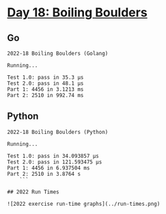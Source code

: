 # [Day 18: Boiling Boulders](https://adventofcode.com/2022/day/18)

<!-- [Day 18: Boiling Boulders](18-boilingBoulders) -->

## Go

```text
2022-18 Boiling Boulders (Golang)

Running...

Test 1.0: pass in 35.3 µs
Test 2.0: pass in 48.1 µs
Part 1: 4456 in 3.1213 ms
Part 2: 2510 in 992.74 ms
```

## Python

```text
2022-18 Boiling Boulders (Python)

Running...

Test 1.0: pass in 34.093857 µs
Test 2.0: pass in 121.593475 µs
Part 1: 4456 in 6.937504 ms
Part 2: 2510 in 3.8764 s
    ```

## 2022 Run Times

![2022 exercise run-time graphs](../run-times.png)
